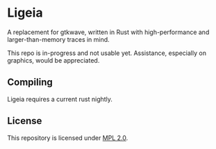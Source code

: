 # Ligeia

A replacement for gtkwave, written in Rust with high-performance and larger-than-memory traces in mind.

This repo is in-progress and not usable yet. Assistance, especially on graphics, would be appreciated.

## Compiling

Ligeia requires a current rust nightly.

## License

This repository is licensed under [MPL 2.0](https://www.mozilla.org/MPL/).

